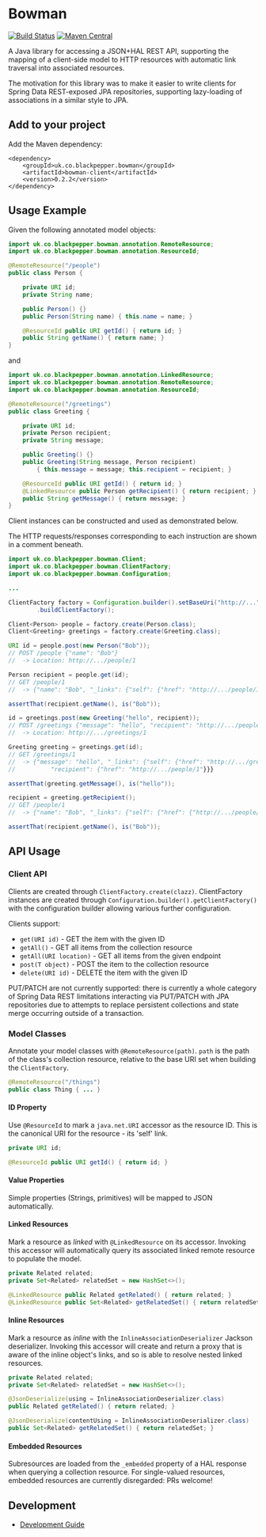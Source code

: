 # Bowman #

[![Build Status](https://travis-ci.org/BlackPepperSoftware/bowman.svg?branch=master)](https://travis-ci.org/BlackPepperSoftware/bowman)
[![Maven Central](https://maven-badges.herokuapp.com/maven-central/uk.co.blackpepper.bowman/bowman-client/badge.svg)](https://maven-badges.herokuapp.com/maven-central/uk.co.blackpepper.bowman/bowman-client)

A Java library for accessing a JSON+HAL REST API, supporting the mapping of a client-side
model to HTTP resources with automatic link traversal into associated resources.

The motivation for this library was to make it easier to write clients for Spring Data
REST-exposed JPA repositories, supporting lazy-loading of associations in a similar style
to JPA.

## Add to your project ##

Add the Maven dependency:

```
<dependency>
	<groupId>uk.co.blackpepper.bowman</groupId>
	<artifactId>bowman-client</artifactId>
	<version>0.2.2</version>
</dependency>
```

## Usage Example ##

Given the following annotated model objects:

```java
import uk.co.blackpepper.bowman.annotation.RemoteResource;
import uk.co.blackpepper.bowman.annotation.ResourceId;

@RemoteResource("/people")
public class Person {

	private URI id;
	private String name;

	public Person() {}
	public Person(String name) { this.name = name; }

	@ResourceId	public URI getId() { return id; }
	public String getName() { return name; }
}
```

and

```java
import uk.co.blackpepper.bowman.annotation.LinkedResource;
import uk.co.blackpepper.bowman.annotation.RemoteResource;
import uk.co.blackpepper.bowman.annotation.ResourceId;

@RemoteResource("/greetings")
public class Greeting {

	private URI id;
	private Person recipient;
	private String message;

	public Greeting() {}
	public Greeting(String message, Person recipient)
		{ this.message = message; this.recipient = recipient; }

	@ResourceId public URI getId() { return id; }
	@LinkedResource public Person getRecipient() { return recipient; }
	public String getMessage() { return message; }
}
```

Client instances can be constructed and used as demonstrated below.

The HTTP requests/responses corresponding to each instruction are shown in a comment
beneath.


```java
import uk.co.blackpepper.bowman.Client;
import uk.co.blackpepper.bowman.ClientFactory;
import uk.co.blackpepper.bowman.Configuration;

...

ClientFactory factory = Configuration.builder().setBaseUri("http://...").build()
		.buildClientFactory();

Client<Person> people = factory.create(Person.class);
Client<Greeting> greetings = factory.create(Greeting.class);

URI id = people.post(new Person("Bob"));
// POST /people {"name": "Bob"}
//  -> Location: http://.../people/1

Person recipient = people.get(id);
// GET /people/1
//  -> {"name": "Bob", "_links": {"self": {"href": "http://.../people/1"}}}

assertThat(recipient.getName(), is("Bob"));

id = greetings.post(new Greeting("hello", recipient));
// POST /greetings {"message": "hello", "recipient": "http://.../people/1"}}
//  -> Location: http://.../greetings/1

Greeting greeting = greetings.get(id);
// GET /greetings/1
//  -> {"message": "hello", "_links": {"self": {"href": "http://.../greetings/1"},
// 			"recipient": {"href": "http://.../people/1"}}}

assertThat(greeting.getMessage(), is("hello"));

recipient = greeting.getRecipient();
// GET /people/1
//  -> {"name": "Bob", "_links": {"self": {"href": {"http://.../people/1"}}}

assertThat(recipient.getName(), is("Bob"));
```

## API Usage ##

### Client API ###

Clients are created through `ClientFactory.create(clazz)`. ClientFactory instances are created through `Configuration.builder().getClientFactory()` with the configuration builder allowing various further configuration.

Clients support:

* `get(URI id)` - GET the item with the given ID
* `getAll()` - GET all items from the collection resource
* `getAll(URI location)` - GET all items from the given endpoint
* `post(T object)` - POST the item to the collection resource
* `delete(URI id)` - DELETE the item with the given ID

PUT/PATCH are not currently supported: there is currently a whole category of Spring Data REST limitations interacting via PUT/PATCH with JPA repositories due to attempts to replace persistent collections and state merge occurring outside of a transaction.

### Model Classes ###

Annotate your model classes with `@RemoteResource(path)`. `path` is the path of the class's collection resource, relative to the base URI set when building the `ClientFactory`.

```java
@RemoteResource("/things")
public class Thing { ... }
```

#### ID Property ####

Use `@ResourceId` to mark a `java.net.URI` accessor as the resource ID. This is the canonical URI for the resource - its 'self' link.

```java
private URI id;

@ResourceId public URI getId() { return id; }
```

#### Value Properties ####

Simple properties (Strings, primitives) will be mapped to JSON automatically.

#### Linked Resources ####

Mark a resource as *linked* with `@LinkedResource` on its accessor. Invoking this accessor will automatically query its associated linked remote resource to populate the model.

```java
private Related related;
private Set<Related> relatedSet = new HashSet<>();

@LinkedResource public Related getRelated() { return related; }
@LinkedResource public Set<Related> getRelatedSet() { return relatedSet; }
```

#### Inline Resources ####

Mark a resource as *inline* with the `InlineAssociationDeserializer` Jackson deserializer. Invoking this accessor will create and return a proxy that is aware of the inline object's links, and so is able to resolve nested linked resources.

```java
private Related related;
private Set<Related> relatedSet = new HashSet<>();

@JsonDeserialize(using = InlineAssociationDeserializer.class)
public Related getRelated() { return related; }

@JsonDeserialize(contentUsing = InlineAssociationDeserializer.class)
public Set<Related> getRelatedSet() { return relatedSet; }
```

#### Embedded Resources ####

Subresources are loaded from the `_embedded` property of a HAL response when querying a collection resource. For single-valued resources, embedded resources are currently disregarded: PRs welcome!

## Development ##

* [Development Guide](./development.md)
